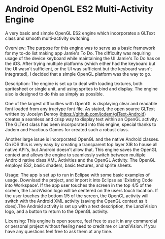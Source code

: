 # Android OpenGL ES2 Multi-Activity Engine
A very basic and simple OpenGL ES2 engine which incorporates a GLText class and smooth multi-activity switching.

Overview: 
The purpose for this engine was to serve as a basic framework for my to-do list making app Jamie's To Do. 
The difficulty was requiring usage of the device keyboard while maintaining the UI Jamie's To Do has on the iOS.
After trying multiple platforms (which either had the keyboard but the UI wasn't sufficient, or the UI was sufficient 
but the keyboard wasn't integrated), I decided that a simple OpenGL platform was the way to go.

Description: 
The engine is set up to deal with loading textures, both spritesheet or single unit, and using sprites to 
bind and display. The engine also is designed to do this as simply as possible.

One of the largest difficulties with OpenGL is displaying clear and readable font loaded from any truetype font file. 
As stated, the open source GLText written by Jocelyn Demoy (https://github.com/jodem/glText-Android) creates a seamless 
and crisp way to display text within an OpenGL activity. The GLText class has been incorporated into this engine, special 
thanks to Jodem and Fractious Games for created such a robust class.

Another large issue is incorporated OpenGL and the native Android classes. On iOS this is very easy by creating a 
transparent top layer XIB to house all native API's, but Android doesn't allow that. This engine saves the OpenGL context 
and allows the engine to seamlessly switch between multiple Android native class XML Activities and the OpenGL Activity. 
The OpenGL employs ES2, basic shaders, basic textures, and sprite sheets.

Usage: 
The app is set up to run in Eclipse with some basic examples of usage. Download the project, and import it into Eclipse as 'Existing Code into Workspace'. If the app user touches the screen in the top 4/5 of the screen, the LanziVision logo will be centered on the users touch location. If the user touches the bottom 1/5 of the screen, the OpenGL activity will switch with the Android XML activity (saving the OpenGL context as it does).The Android activity is set up with a text description, the LanziVision logo, and a button to return to the OpenGL activity.

Licensing: 
This engine is open source, feel free to use it in any commercial or personal project without feeling need to
credit me or LanziVision. If you have any questions feel free to ask them at any time.
